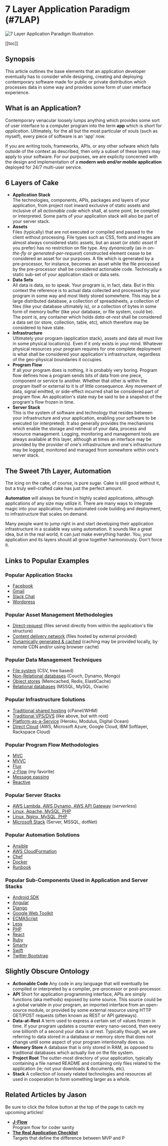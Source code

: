 # 7 Layer Application Paradigm (#7LAP)

![7 Layer Application Paradigm Illustration](https://github.com/iDoMeteor/7lap/blob/master/images/7-layer-application-paradigm-1280x505.png?raw=true "7 Layer Application Paradigm Illustration")


[[toc]]

## Synopsis

This article outlines the base elements that an application developer eventually has to consider while designing, creating and deploying contemporary software made for public or private distribution which processes data in some way and provides some form of user interface experience.

## What is an Application?

Contemporary venacular loosely lumps anything which provides some sort of user interface to a computer program into the term **app** which is short for *application*.  Ultimately, for the all but the most particular of souls (such as myself), every piece of software is an 'app' now.

If you are writing tools, frameworks, APIs, or any other sofware which falls outside of the context as described, then only a subset of these layers may apply to your software.  For our purposes, we are explicity concerned with the design and implementation of a **modern web *and/or* mobile application** deployed for 24/7 multi-user service.

## 6 Layers of Cake

  * **Application Stack**  
  The technologies, components, APIs, packages and layers of your application, from project root inward exclusive of static assets and inclusive of all *actionable code* which shall, at some point, be compiled or interpreted.  Some parts of your application stack will also be part of your server stack.
  * **Assets**  
  Files (typically) that are not executed or compiled and passed to the client without processing.  File types such as CSS, fonts and images are almost always considered static assets, but an asset (or *static asset* if you prefer) has no restriction on file type.  Any *dynamically* (as in *on-the-fly* or *generated-per-request*) constructed element cease to be considered an asset for our purposes.  A file which is generated by a pre-processor, for instance, becomes an asset while the file processed by the pre-processor shall be considered actionable code.  Technically a static sub-set of your application stack or data sets.
  * **Data Sets**  
  All data is data, so to speak.  Your program is, in fact, data.  But in this context the reference is to actual data collected and processed by your program in some way and most likely stored somewhere.  This may be a large distributed database, a collection of spreadsheets, a collection of files (like your database ultimately is), or a collection of bytes in some form of memory buffer (like your database, or file system, could be).  The point is, any container which holds *data-at-rest* shall be considered a data set (or store, collection, table, etc), which therefore may be considered to have state.
  * **Infrastructure**  
  Ultimately your program (application stack), assets and data all must live in some physical location(s).  Even if it only exists in your mind.  Whatever physical resources your program requires for one complete deployment is what shall be considered your application's infrastructure, regardless of the geo-physical boundaries it occupies.
  * **Program Flow**  
  If all your program does is nothing, it is probably very boring.  Program flow defines how a program sends bits of data from one piece, component or service to another.  Whether that other is within the program itself or external to it is of little consequence.  Any movement of data, signal emitted, or side-effect incurred shall be considered part of program flow.  An application's state may be said to be a snapshot of the program's flow frozen in time.
  * **Server Stack**  
  This is the system of software and technology that resides between your infrastructure and your application, enabling your software to be executed (or interpreted).  It also generally provides the mechanisms which enable the storage and retrieval of your data, process and resource management.  Logging, monitoring and management tools are always available at this layer, although at times an interface may be provided by the provider of one's infrastructure and one's infrastructure may be logged, monitored and managed from somewhere within one's server stack.

## The Sweet 7th Layer, Automation

The icing on the cake, of course, is pure sugar.  Cake is still good without it, but a truly well-crafted cake has just the perfect amount.

**Automation** will always be found in highly scaled applications, although applications of any size may utilize it.  There are many ways to integrate magic into your application, from automated code building and deployment, to infrastructure that scales on demand.

Many people want to jump right in and start developing their application infrastructure in a scalable way using automation.  It sounds like a great idea, but in the real world, it can just make everything harder.  You, your application and its layers should all grow together harmoniously.  Don't force it.

## Links to Popular Examples

### Popular Application Stacks

  * [Facebook](https://facebook.com)
  * [Gmail](https://gmail.com)
  * [Slack Chat](https://slack.com)
  * [Wordpress](https://wordpress.com)

### Popular Asset Management Methodologies

  * [Direct-request](https://www.nginx.com/resources/admin-guide/serving-static-content/) (files served directly from within the application's file structure)
  * [Content delivery network](https://en.wikipedia.org/wiki/Content_delivery_network) (files hosted by external provided)
  * [Dynamically generated & cached](https://www.nginx.com/resources/admin-guide/content-caching/) (caching may be provided locally, by remote CDN and/or using browser cache)

### Popular Data Management Techniques

  * [File system](https://en.wikipedia.org/wiki/Flat_file_database) (CSV, tree based)
  * [Non-Relational databases](https://en.wikipedia.org/wiki/NoSQL) (Couch, Dynamo, Mongo)
  * [Object stores](https://en.wikipedia.org/wiki/Object_storage) (Memcached, Redis, ElastiCache)
  * [Relational databases](https://en.wikipedia.org/wiki/Relational_database) (MSSQL, MySQL, Oracle)

### Popular Infrastructure Solutions

  * [Traditional shared hosting](https://en.wikipedia.org/wiki/Shared_web_hosting_service) (cPanel/WHM)
  * [Traditional VPS/DVS](https://en.wikipedia.org/wiki/Virtual_private_server) (like above, but with root)
  * [Platform-as-a-Service](https://en.wikipedia.org/wiki/Platform_as_a_service) (Heroku, Modulus, Digital Ocean)
  * [Direct Cloud](https://en.wikipedia.org/wiki/Cloud_computing) (AWS, Microsoft Azure, Google Cloud, IBM Softlayer, Rackspace Cloud)

### Popular Program Flow Methodologies

  * [MVC](https://en.wikipedia.org/wiki/Model%E2%80%93view%E2%80%93controller)
  * [MVVC](https://en.wikipedia.org/wiki/Model%E2%80%93view%E2%80%93viewmodel)
  * [Flux](https://facebook.github.io/flux/)
  * [J-Flow](https://github.com/iDoMeteor/7lap/blob/master/j-flow.md) (my favorite)
  * [Message passing](https://en.wikipedia.org/wiki/Message_passing)
  * [Reactive](https://en.wikipedia.org/wiki/Reactive_programming)

### Popular Server Stacks

  * [AWS Lambda, AWS Dynamo, AWS API Gateway](https://aws.amazon.com/lambda/serverless-architectures-learn-more/) (*serverless*)
  * [Linux, Apache, MySQL, PHP](https://en.wikipedia.org/wiki/LAMP_(software_bundle))
  * [Linux, Nginx, MySQL, PHP](https://lemp.io/)
  * [Microsoft Stack](https://microsoft.com) (Server, MSSQL, dotNet)

### Popular Automation Solutions

  * [Ansible](https://www.ansible.com/)
  * [AWS CloudFormation](https://aws.amazon.com/cloudformation/)
  * [Chef](https://www.chef.io/)
  * [Docker](https://docker.com/)
  * [Runbook](https://runbook.io/)

### Popular Sub-Components Used in Application and Server Stacks

  * [Android SDK](https://developer.android.com/studio/index.html)
  * [Angular](https://angularjs.org/)
  * [Django](https://www.djangoproject.com/)
  * [Google Web Toolkit](http://www.gwtproject.org/)
  * [ECMAScript](https://www.ecma-international.org/publications/standards/Ecma-262.htm)
  * [Less](http://lesscss.org/)
  * [PHP](https://www.php.net/)
  * [React](https://facebook.github.io/react/)
  * [Ruby](https://www.ruby-lang.org/)
  * [Smarty](http://www.smarty.net/)
  * [Swift](https://developer.apple.com/swift/)
  * [Twitter Bootstrap](http://getbootstrap.com/)

## Slightly Obscure Ontology

  * **Actionable Code**
    Any code in any language that will eventually be compiled or interpreted by a compiler, pre-processor or post-processor.
  * **API**
    Short for application programming interface, APIs are simply functions (aka methods) exposed by some source.  This source could be a global variable in your program, an imported interface from an open-source module, or provided by some external resource using HTTP GET/POST requests (often known as REST  or API gateways).
  * **Data-at-Rest**
    A term used to express a certain set of values frozen in time.  If your program updates a counter every nano-second, then every one billionth of a second your data is at rest.  Typically though, we are referring to data stored in a database or memory store that does not change until some aspect of your program intentionally does so.
  * **Memory Store**
    A database that is only stored in RAM, as opposed to traditional databases which actually live on the file system.
  * **Project Root**
    The outter-most directory of your application, typically containing a file named README and containing only files related to the application (ie; not your downloads & documents, etc).
  * **Stack**
    A collection of loosely related technologies and resources all used in cooperation to form something larger as a whole.
   
   
## Related Articles by Jason

Be sure to click the follow button at the top of the page to catch my upcoming articles!

  * [**J-Flow**](https://github.com/iDoMeteor/7lap/blob/master/j-flow.md)  
    Program flow for coder sanity
  * [**The Real Application Checklist**](https://github.com/iDoMeteor/7lap/blob/master/application-checklist.md)  
    Targets that define the difference between MVP and P


